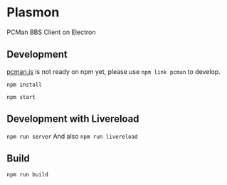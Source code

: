 # Plasmon
PCMan BBS Client on Electron

## Development
[pcman.js](https://github.com/pcman-bbs/pcman.js) is not ready on npm yet, please use `npm link pcman` to develop.

`npm install`

`npm start`

## Development with Livereload

`npm run server`
And also
`npm run livereload`

## Build

`npm run build`
